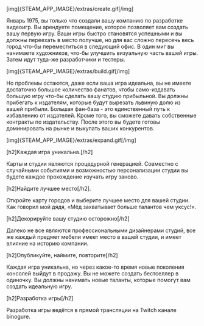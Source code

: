 [img]{STEAM_APP_IMAGE}/extras/create.gif[/img]

Январь 1975, вы только что создали вашу компанию по разработке видеоигр. Вы арендуете помещение, которое позволяет вам создать вашу первую игру. Ваши игры быстро становятся успешными и вы должны переехать в место получше, но для вас сложно пересечь весь город что-бы переместиться в следующий офис. В один миг вы нанимаете художников, что-бы улучшить визуальную часть вашей игры. Затем идут туда-же разработчики и тестеры.

[img]{STEAM_APP_IMAGE}/extras/build.gif[/img]

Но проблемы остаются, даже если ваша игра идеальна, вы не имеете достаточно большое количество фанатов, чтобы само-издавать большую игру что-бы сделать вашу студию прибыльной. Вы должны прибегать к издателям, которые будут вырезать львиную долю из вашей прибыли. Большая фан-база - это единственный путь к избавлению от издателей. Кроме того, вы сможете давать собственные контракты по издательству. После этого вы будете готовы доминировать на рынке и выкупать ваших конкурентов.

[img]{STEAM_APP_IMAGE}/extras/expand.gif[/img]

[h2]Каждая игра уникальна.[/h2]

Карты и студии являются процедурной генерацией. Совместно с случайными событиями и возможностью персонализации студии вы будете каждое прохождение изучать игру заново.

[h2]Найдите лучшее место[/h2].

Откройте карту городов и выберите лучшее место для вашей студии. Как говорил мой дядя, «Мёд захватывает больше талантов чем уксус!».

[h2]Декорируйте вашу студию осторожно[/h2]

Далеко не все являются профессиональными дизайнерами студий, все же каждый предмет мебели имеет место в вашей студии, и имеет влияние на историю компании.

[h2]Опубликуйте, наймите, повторите[/h2]

Каждая игра уникальна, но через какое-то время новые поколения консолей выйдут в продажу. Вы не можете создать бестселлер в одиночку. Вы должны нанимать новые таланты, которые помогут вам создать идеальную игру.

[h2]Разработка игры[/h2]

Разработка игры ведётся в прямой трансляции на Twitch канале binogure.
